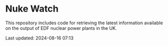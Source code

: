 # Nuke Watch

This repository includes code for retrieving the latest information available on the output of EDF nuclear power plants in the UK.

Last updated: 2024-08-16 07:13